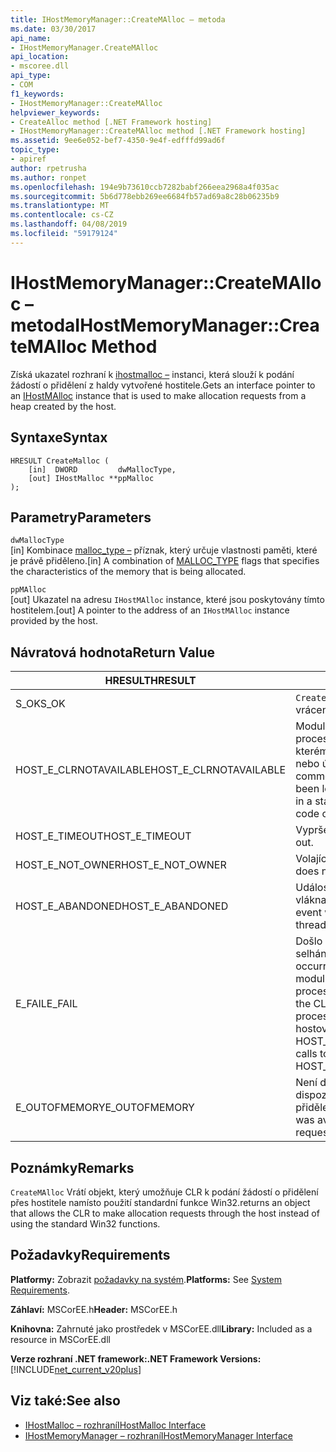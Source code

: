 ```yaml
---
title: IHostMemoryManager::CreateMAlloc – metoda
ms.date: 03/30/2017
api_name:
- IHostMemoryManager.CreateMAlloc
api_location:
- mscoree.dll
api_type:
- COM
f1_keywords:
- IHostMemoryManager::CreateMAlloc
helpviewer_keywords:
- CreateAlloc method [.NET Framework hosting]
- IHostMemoryManager::CreateMAlloc method [.NET Framework hosting]
ms.assetid: 9ee6e052-bef7-4350-9e4f-edfffd99ad6f
topic_type:
- apiref
author: rpetrusha
ms.author: ronpet
ms.openlocfilehash: 194e9b73610ccb7282babf266eea2968a4f035ac
ms.sourcegitcommit: 5b6d778ebb269ee6684fb57ad69a8c28b06235b9
ms.translationtype: MT
ms.contentlocale: cs-CZ
ms.lasthandoff: 04/08/2019
ms.locfileid: "59179124"
---
```

# <a name="ihostmemorymanagercreatemalloc-method"></a><span data-ttu-id="93609-102">IHostMemoryManager::CreateMAlloc – metoda</span><span class="sxs-lookup"><span data-stu-id="93609-102">IHostMemoryManager::CreateMAlloc Method</span></span>
<span data-ttu-id="93609-103">Získá ukazatel rozhraní k [ihostmalloc –](../../../../docs/framework/unmanaged-api/hosting/ihostmalloc-interface.md) instanci, která slouží k podání žádostí o přidělení z haldy vytvořené hostitele.</span><span class="sxs-lookup"><span data-stu-id="93609-103">Gets an interface pointer to an [IHostMAlloc](../../../../docs/framework/unmanaged-api/hosting/ihostmalloc-interface.md) instance that is used to make allocation requests from a heap created by the host.</span></span>  
  
## <a name="syntax"></a><span data-ttu-id="93609-104">Syntaxe</span><span class="sxs-lookup"><span data-stu-id="93609-104">Syntax</span></span>  
  
```  
HRESULT CreateMalloc (  
    [in]  DWORD         dwMallocType,  
    [out] IHostMalloc **ppMalloc  
);  
```  
  
## <a name="parameters"></a><span data-ttu-id="93609-105">Parametry</span><span class="sxs-lookup"><span data-stu-id="93609-105">Parameters</span></span>  
 `dwMallocType`  
 <span data-ttu-id="93609-106">[in] Kombinace [malloc_type –](../../../../docs/framework/unmanaged-api/hosting/malloc-type-enumeration.md) příznak, který určuje vlastnosti paměti, které je právě přiděleno.</span><span class="sxs-lookup"><span data-stu-id="93609-106">[in] A combination of [MALLOC_TYPE](../../../../docs/framework/unmanaged-api/hosting/malloc-type-enumeration.md) flags that specifies the characteristics of the memory that is being allocated.</span></span>  
  
 `ppMAlloc`  
 <span data-ttu-id="93609-107">[out] Ukazatel na adresu `IHostMAlloc` instance, které jsou poskytovány tímto hostitelem.</span><span class="sxs-lookup"><span data-stu-id="93609-107">[out] A pointer to the address of an `IHostMAlloc` instance provided by the host.</span></span>  
  
## <a name="return-value"></a><span data-ttu-id="93609-108">Návratová hodnota</span><span class="sxs-lookup"><span data-stu-id="93609-108">Return Value</span></span>  
  
|<span data-ttu-id="93609-109">HRESULT</span><span class="sxs-lookup"><span data-stu-id="93609-109">HRESULT</span></span>|<span data-ttu-id="93609-110">Popis</span><span class="sxs-lookup"><span data-stu-id="93609-110">Description</span></span>|  
|-------------|-----------------|  
|<span data-ttu-id="93609-111">S_OK</span><span class="sxs-lookup"><span data-stu-id="93609-111">S_OK</span></span>|`CreateMAlloc` <span data-ttu-id="93609-112">bylo úspěšně vráceno.</span><span class="sxs-lookup"><span data-stu-id="93609-112">returned successfully.</span></span>|  
|<span data-ttu-id="93609-113">HOST_E_CLRNOTAVAILABLE</span><span class="sxs-lookup"><span data-stu-id="93609-113">HOST_E_CLRNOTAVAILABLE</span></span>|<span data-ttu-id="93609-114">Modul CLR (CLR) se nenačetl do procesu nebo modul CLR je ve stavu, ve kterém nelze spouštět spravovaný kód nebo úspěšně zpracovat volání.</span><span class="sxs-lookup"><span data-stu-id="93609-114">The common language runtime (CLR) has not been loaded into a process, or the CLR is in a state in which it cannot run managed code or process the call successfully.</span></span>|  
|<span data-ttu-id="93609-115">HOST_E_TIMEOUT</span><span class="sxs-lookup"><span data-stu-id="93609-115">HOST_E_TIMEOUT</span></span>|<span data-ttu-id="93609-116">Vypršel časový limit volání.</span><span class="sxs-lookup"><span data-stu-id="93609-116">The call timed out.</span></span>|  
|<span data-ttu-id="93609-117">HOST_E_NOT_OWNER</span><span class="sxs-lookup"><span data-stu-id="93609-117">HOST_E_NOT_OWNER</span></span>|<span data-ttu-id="93609-118">Volající není vlastníkem zámku.</span><span class="sxs-lookup"><span data-stu-id="93609-118">The caller does not own the lock.</span></span>|  
|<span data-ttu-id="93609-119">HOST_E_ABANDONED</span><span class="sxs-lookup"><span data-stu-id="93609-119">HOST_E_ABANDONED</span></span>|<span data-ttu-id="93609-120">Událost byla zrušena při zablokování vlákna nebo vlákénka čekal na něj.</span><span class="sxs-lookup"><span data-stu-id="93609-120">An event was canceled while a blocked thread or fiber was waiting on it.</span></span>|  
|<span data-ttu-id="93609-121">E_FAIL</span><span class="sxs-lookup"><span data-stu-id="93609-121">E_FAIL</span></span>|<span data-ttu-id="93609-122">Došlo k neznámé katastrofických selhání.</span><span class="sxs-lookup"><span data-stu-id="93609-122">An unknown catastrophic failure occurred.</span></span> <span data-ttu-id="93609-123">Po návratu metody E_FAIL, modul CLR už nejsou použitelné v rámci procesu.</span><span class="sxs-lookup"><span data-stu-id="93609-123">When a method returns E_FAIL, the CLR is no longer usable within the process.</span></span> <span data-ttu-id="93609-124">Následující volání metody hostování vrací HOST_E_CLRNOTAVAILABLE.</span><span class="sxs-lookup"><span data-stu-id="93609-124">Subsequent calls to hosting methods return HOST_E_CLRNOTAVAILABLE.</span></span>|  
|<span data-ttu-id="93609-125">E_OUTOFMEMORY</span><span class="sxs-lookup"><span data-stu-id="93609-125">E_OUTOFMEMORY</span></span>|<span data-ttu-id="93609-126">Není dostatek fyzické paměti nebyly k dispozici k dokončení požadavek na přidělení.</span><span class="sxs-lookup"><span data-stu-id="93609-126">Not enough physical memory was available to complete the allocation request.</span></span>|  
  
## <a name="remarks"></a><span data-ttu-id="93609-127">Poznámky</span><span class="sxs-lookup"><span data-stu-id="93609-127">Remarks</span></span>  
 `CreateMAlloc` <span data-ttu-id="93609-128">Vrátí objekt, který umožňuje CLR k podání žádostí o přidělení přes hostitele namísto použití standardní funkce Win32.</span><span class="sxs-lookup"><span data-stu-id="93609-128">returns an object that allows the CLR to make allocation requests through the host instead of using the standard Win32 functions.</span></span>  
  
## <a name="requirements"></a><span data-ttu-id="93609-129">Požadavky</span><span class="sxs-lookup"><span data-stu-id="93609-129">Requirements</span></span>  
 <span data-ttu-id="93609-130">**Platformy:** Zobrazit [požadavky na systém](../../../../docs/framework/get-started/system-requirements.md).</span><span class="sxs-lookup"><span data-stu-id="93609-130">**Platforms:** See [System Requirements](../../../../docs/framework/get-started/system-requirements.md).</span></span>  
  
 <span data-ttu-id="93609-131">**Záhlaví:** MSCorEE.h</span><span class="sxs-lookup"><span data-stu-id="93609-131">**Header:** MSCorEE.h</span></span>  
  
 <span data-ttu-id="93609-132">**Knihovna:** Zahrnuté jako prostředek v MSCorEE.dll</span><span class="sxs-lookup"><span data-stu-id="93609-132">**Library:** Included as a resource in MSCorEE.dll</span></span>  
  
 **<span data-ttu-id="93609-133">Verze rozhraní .NET framework:</span><span class="sxs-lookup"><span data-stu-id="93609-133">.NET Framework Versions:</span></span>** [!INCLUDE[net_current_v20plus](../../../../includes/net-current-v20plus-md.md)]  
  
## <a name="see-also"></a><span data-ttu-id="93609-134">Viz také:</span><span class="sxs-lookup"><span data-stu-id="93609-134">See also</span></span>

- [<span data-ttu-id="93609-135">IHostMalloc – rozhraní</span><span class="sxs-lookup"><span data-stu-id="93609-135">IHostMalloc Interface</span></span>](../../../../docs/framework/unmanaged-api/hosting/ihostmalloc-interface.md)
- [<span data-ttu-id="93609-136">IHostMemoryManager – rozhraní</span><span class="sxs-lookup"><span data-stu-id="93609-136">IHostMemoryManager Interface</span></span>](../../../../docs/framework/unmanaged-api/hosting/ihostmemorymanager-interface.md)
